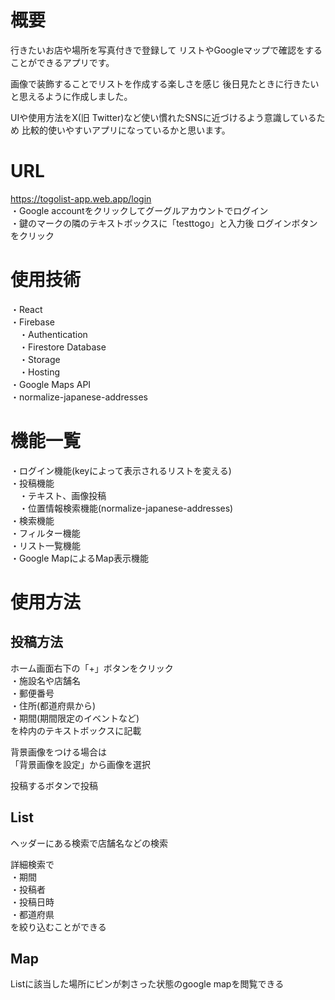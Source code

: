 # 概要
行きたいお店や場所を写真付きで登録して
リストやGoogleマップで確認をすることができるアプリです。

画像で装飾することでリストを作成する楽しさを感じ
後日見たときに行きたいと思えるように作成しました。

UIや使用方法をX(旧 Twitter)など使い慣れたSNSに近づけるよう意識しているため
比較的使いやすいアプリになっているかと思います。

# URL
https://togolist-app.web.app/login  
・Google accountをクリックしてグーグルアカウントでログイン  
・鍵のマークの隣のテキストボックスに「testtogo」と入力後
ログインボタンをクリック  

# 使用技術
・React  
・Firebase  
　・Authentication  
　・Firestore Database  
　・Storage  
　・Hosting  
・Google Maps API  
・normalize-japanese-addresses  

# 機能一覧
・ログイン機能(keyによって表示されるリストを変える)  
・投稿機能  
　・テキスト、画像投稿  
　・位置情報検索機能(normalize-japanese-addresses)  
・検索機能  
・フィルター機能  
・リスト一覧機能  
・Google MapによるMap表示機能  

# 使用方法
## 投稿方法
ホーム画面右下の「+」ボタンをクリック  
・施設名や店舗名  
・郵便番号  
・住所(都道府県から)  
・期間(期間限定のイベントなど)  
を枠内のテキストボックスに記載  

背景画像をつける場合は  
「背景画像を設定」から画像を選択  

投稿するボタンで投稿  

## List
ヘッダーにある検索で店舗名などの検索  

詳細検索で  
・期間  
・投稿者  
・投稿日時  
・都道府県  
を絞り込むことができる  

## Map
Listに該当した場所にピンが刺さった状態のgoogle mapを閲覧できる  